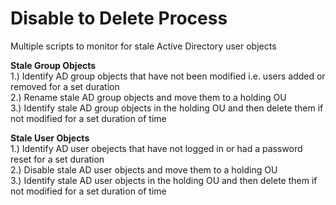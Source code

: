 # Disable to Delete Process
Multiple scripts to monitor for stale Active Directory user objects</br>

<strong>Stale Group Objects</strong></br>
1.) Identify AD group objects that have not been modified i.e. users added or removed for a set duration</br>
2.) Rename stale AD group objects and move them to a holding OU</br>
3.) Identify stale AD group objects in the holding OU and then delete them if not modified for a set duration of time</br>

<strong>Stale User Objects</strong></br>
1.) Identify AD user obejects that have not logged in or had a password reset for a set duration</br>
2.) Disable stale AD user objects and move them to a holding OU</br>
3.) Identify stale AD user objects in the holding OU and then delete them if not modified for a set duration of time</br>
